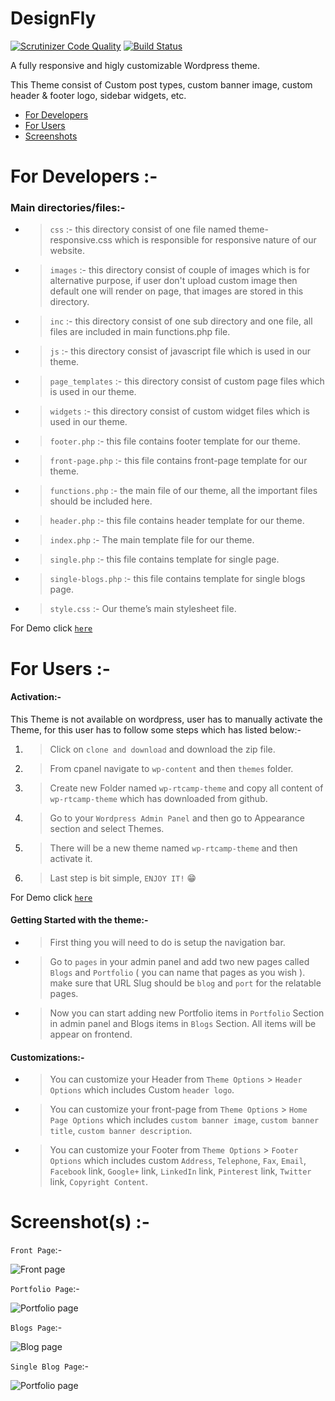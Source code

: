 # DesignFly

[![Scrutinizer Code Quality](https://scrutinizer-ci.com/g/arth36/design-fly/badges/quality-score.png?b=main)](https://scrutinizer-ci.com/g/arth36/design-fly/?branch=main)
[![Build Status](https://scrutinizer-ci.com/g/arth36/design-fly/badges/build.png?b=main)](https://scrutinizer-ci.com/g/arth36/design-fly/build-status/main)

A fully responsive and higly customizable Wordpress theme.

This Theme consist of Custom post types, custom banner image, custom header & footer logo, sidebar widgets, etc.

* [ For Developers ](https://github.com/arth36/design-fly#for-developers--)
* [ For Users ](https://github.com/arth36/design-fly#for-users--)
* [ Screenshots ](https://github.com/arth36/design-fly#screenshots--)

# For Developers :-

### Main directories/files:-

 * > `css` :- this directory consist of one file named theme-responsive.css which is responsible for responsive nature of our website.
 * > `images` :- this directory consist of couple of images which is for alternative purpose, if user don't upload custom image then default one will render on page, that images are stored in this directory.
 * > `inc` :- this directory consist of one sub directory and one file, all files are included in main functions.php file.
 * > `js` :- this directory consist of javascript file which is used in our theme.
 * > `page_templates` :- this directory consist of custom page files which is used in our theme.
 * > `widgets` :- this directory consist of custom widget files which is used in our theme.
 * > `footer.php` :- this file contains footer template for our theme.
 * > `front-page.php` :- this file contains front-page template for our theme.
 * > `functions.php` :- the main file of our theme, all the important files should be included here.
 * > `header.php` :- this file contains header template for our theme.
 * > `index.php` :- The main template file for our theme.
 * > `single.php` :- this file contains template for single page.
 * > `single-blogs.php` :- this file contains template for single blogs page.
 * > `style.css` :- Our theme’s main stylesheet file.

For Demo click [`here`]( https://inconceivable-glanc.000webhostapp.com/ )

# For Users :-

#### Activation:-	

This Theme is not available on wordpress, user has to manually activate the Theme, for this user has to follow some steps which has listed below:-

 1. >Click on `clone and download` and download the zip file.
 2. >From cpanel navigate to `wp-content` and then `themes` folder.
 3. >Create new Folder named `wp-rtcamp-theme` and copy all content of `wp-rtcamp-theme` which has downloaded from github.
 4. >Go to your `Wordpress Admin Panel` and then go to Appearance section and select Themes.
 5. >There will be a new theme named `wp-rtcamp-theme` and then activate it.
 6. >Last step is bit simple, `ENJOY IT!` :grin:
 
For Demo click [`here`]( https://inconceivable-glanc.000webhostapp.com/ )

#### Getting Started with the theme:-
 * > First thing you will need to do is setup the navigation bar.
 * > Go to `pages` in your admin panel and add two new pages called `Blogs` and `Portfolio` ( you can name that pages as you wish ). make sure that URL Slug should be `blog` and `port` for the relatable pages.
 * > Now you can start adding new Portfolio items in `Portfolio` Section in admin panel and Blogs items in `Blogs` Section. All items will be appear on frontend.

#### Customizations:-

* > You can customize your Header from `Theme Options` > `Header Options` which includes Custom `header logo`.
* > You can customize your front-page from `Theme Options` > `Home Page Options` which includes `custom banner image`, `custom banner title`, `custom banner description`.
* > You can customize your Footer from `Theme Options` > `Footer Options` which includes custom `Address`, `Telephone`, `Fax`, `Email`, `Facebook` link, `Google+` link, `LinkedIn` link, `Pinterest` link, `Twitter` link, `Copyright Content`.

# Screenshot(s) :-

`Front Page`:-

![Front page](https://i.imgur.com/RYNha90.png)

`Portfolio Page`:-

![Portfolio page](https://imgur.com/Dag2tk4.png)

`Blogs Page`:-

![Blog page](https://imgur.com/7yI6bwv.png)

`Single Blog Page`:-

![Portfolio page](https://imgur.com/yUdze2G.png)